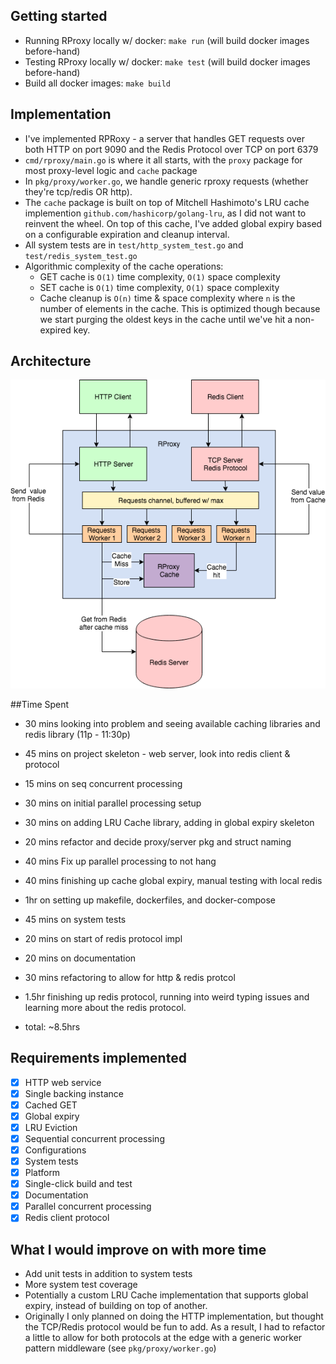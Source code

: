 ## Getting started
- Running RProxy locally w/ docker: `make run` (will build docker images before-hand)
- Testing RProxy locally w/ docker: `make test` (will build docker images before-hand)
- Build all docker images: `make build`

## Implementation
- I've implemented RPRoxy - a server that handles GET requests over both HTTP on port 9090 and the Redis Protocol over TCP on port 6379
- `cmd/rproxy/main.go` is where it all starts, with the `proxy` package for most proxy-level logic and `cache` package
- In `pkg/proxy/worker.go`, we handle generic rproxy requests (whether they're tcp/redis OR http).
- The `cache` package is built on top of Mitchell Hashimoto's LRU cache implemention `github.com/hashicorp/golang-lru`, as I did not want to reinvent the wheel. On top of this cache, I've added global expiry based on a configurable expiration and cleanup interval.
- All system tests are in `test/http_system_test.go` and `test/redis_system_test.go`
- Algorithmic complexity of the cache operations:
    - GET cache is `O(1)` time complexity, `O(1)` space complexity
    - SET cache is `O(1)` time complexity, `O(1)` space complexity
    - Cache cleanup is `O(n)` time & space complexity where `n` is the number of elements in the cache. This is optimized though because we start purging the oldest keys in the cache until we've hit a non-expired key.

## Architecture

![Architecture Diagram](rproxy.png)

##Time Spent
- 30 mins looking into problem and seeing available caching libraries and redis library (11p - 11:30p)
- 45 mins on project skeleton - web server, look into redis client & protocol
- 15 mins on seq concurrent processing
- 30 mins on initial parallel processing setup 
- 30 mins on adding LRU Cache library, adding in global expiry skeleton 
- 20 mins refactor and decide proxy/server pkg and struct naming 
- 40 mins Fix up parallel processing to not hang 
- 40 mins finishing up cache global expiry, manual testing with local redis
- 1hr on setting up makefile, dockerfiles, and docker-compose
- 45 mins on system tests
- 20 mins on start of redis protocol impl
- 20 mins on documentation
- 30 mins refactoring to allow for http & redis protcol
- 1.5hr finishing up redis protocol, running into weird typing issues and learning more about the redis protocol.

- total: ~8.5hrs

## Requirements implemented
- [x] HTTP web service
- [x] Single backing instance
- [x] Cached GET
- [x] Global expiry
- [x] LRU Eviction
- [x] Sequential concurrent processing
- [x] Configurations
- [x] System tests
- [x] Platform 
- [x] Single-click build and test
- [x] Documentation
- [x] Parallel concurrent processing
- [x] Redis client protocol

## What I would improve on with more time
- Add unit tests in addition to system tests
- More system test coverage
- Potentially a custom LRU Cache implementation that supports global expiry, instead of building on top of another.
- Originally I only planned on doing the HTTP implementation, but thought the TCP/Redis protocol would be fun to add. As a result, I had to refactor a little to allow for both protocols at the edge with a generic worker pattern middleware (see `pkg/proxy/worker.go`)
